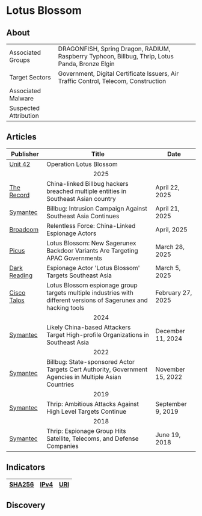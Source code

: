 <h1>Lotus Blossom</h1>

<h2>About</h2>
<table>
  <tr>
    <td>Associated Groups</td>
    <td>DRAGONFISH, Spring Dragon, RADIUM, Raspberry Typhoon, Billbug, Thrip, Lotus Panda, Bronze Elgin</td>
  </tr>
  <tr>
    <td>Target Sectors</td>
    <td>Government, Digital Certificate Issuers, Air Traffic Control, Telecom, Construction</td>
  </tr>
  <tr>
    <td>Associated Malware</td>
    <td></td>
  </tr>
  <tr>
    <td>Suspected Attribution</td>
    <td></td>
  </tr>
</table>


<h2>Articles</h2>
<table>
  <thead>
    <tr>
      <th>Publisher</th>
      <th>Title</th>
      <th>Date</th>
    </tr>
  </thead>
  <tbody>
    <tr>
      <td>
        <a href="https://www.paloaltonetworks.com/apps/pan/public/downloadResource?pagePath=/content/pan/en_US/resources/research/unit42-operation-lotus-blossom">Unit 42</a>
      </td>
      <td>Operation Lotus Blossom</td>
      <td></td>
    </tr>
    <tr>
      <td colspan="100" align="center">2025</td>
    </tr>
    <tr>
      <td>
        <a href="https://therecord.media/billbug-china-linked-apt-southeast-asian-country-multiple-orgs-hacked">The Record</a>
      </td>
      <td>China-linked Billbug hackers breached multiple entities in Southeast Asian country</td>
      <td>April 22, 2025</td>
    </tr>
    <tr>
      <td>
        <a href="https://www.security.com/threat-intelligence/billbug-china-espionage">Symantec</a>
      </td>
      <td>Billbug: Intrusion Campaign Against Southeast Asia Continues</td>
      <td>April 21, 2025</td>    
    </tr>
    <tr>
      <td>
        <a href="https://sed-cms.broadcom.com/system/files/threat-hunter-whitepaper/2025-04/2025_04_ChinaLinked_Espionage_Actors.pdf">Broadcom</a>
      </td>
      <td>Relentless Force: China-Linked Espionage Actors</td>
      <td>April, 2025</td>
    </tr>
    <tr>
      <td>
        <a href="https://www.picussecurity.com/resource/blog/lotus-blossom">Picus</a>
      </td>
      <td>Lotus Blossom: New Sagerunex Backdoor Variants Are Targeting APAC Governments</td>
      <td>March 28, 2025</td>
    </tr>
    <tr>
      <td>
        <a href="https://www.darkreading.com/threat-intelligence/espionage-lotus-blossom-south-east-asia">Dark Reading</a>
      </td>
      <td>Espionage Actor 'Lotus Blossom' Targets Southeast Asia</td>
      <td>March 5, 2025</td>
    </tr>
    <tr>
      <td>
        <a href="https://blog.talosintelligence.com/lotus-blossom-espionage-group/">Cisco Talos</a>
      </td>
      <td>Lotus Blossom espionage group targets multiple industries with different versions of Sagerunex and hacking tools</td>
      <td>February 27, 2025</td>
    </tr>
    <tr>
      <td colspan="100" align="center">2024</td>
    </tr>
    <tr>
      <td>
        <a href="https://www.security.com/threat-intelligence/china-southeast-asia-espionage">Symantec</a>
      </td>
      <td>Likely China-based Attackers Target High-profile Organizations in Southeast Asia</td>
      <td>December 11, 2024</td>
    </tr>
    <tr>
      <td colspan="100" align="center">2022</td>
    </tr>
    <tr>
      <td>
        <a href="https://www.security.com/threat-intelligence/espionage-asia-governments-cert-authority">Symantec</a>
      </td>
      <td>Billbug: State-sponsored Actor Targets Cert Authority, Government Agencies in Multiple Asian Countries</td>
      <td>November 15, 2022</td>
    </tr>
    <tr>
      <td colspan="100" align="center">2019</td>
    </tr>
    <tr>
      <td>
        <a href="https://www.security.com/threat-intelligence/thrip-apt-south-east-asia">Symantec</a>
      </td>
      <td>Thrip: Ambitious Attacks Against High Level Targets Continue</td>
      <td>September 9, 2019</td>
    </tr>
    <tr>
      <td colspan="100" align="center">2018</td>
    </tr>
    <tr>
      <td>
        <a href="https://www.security.com/threat-intelligence/thrip-hits-satellite-telecoms-defense-targets">Symantec</a>
      </td>
      <td>Thrip: Espionage Group Hits Satellite, Telecoms, and Defense Companies</td>
      <td>June 19, 2018</td>
    </tr>
  </tbody>
</table>


<h2>Indicators</h2>
<table>
  <thead>
    <tr>
      <th>
        <a href="https://github.com/PudgyDragon/Threat-Intel/blob/main/All/Lotus%20Blossom/samples.sha256">SHA256</a>
      </th>
      <th>
        <a href="https://github.com/PudgyDragon/Threat-Intel/blob/main/All/Lotus%20Blossom/IPv4.txt">IPv4</a>
      </th>
      <th>
        <a href="https://github.com/PudgyDragon/Threat-Intel/blob/main/All/Lotus%20Blossom/uri.txt">URI</a>
      </th>
    </tr>
  </thead>
</table>


<h2>Discovery</h2>
